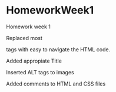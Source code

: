 # HomeworkWeek1
Homework week 1

Replaced most <div> tags with easy to navigate the HTML code.

Added appropiate Title

Inserted ALT tags to images 

Added comments to HTML and CSS files